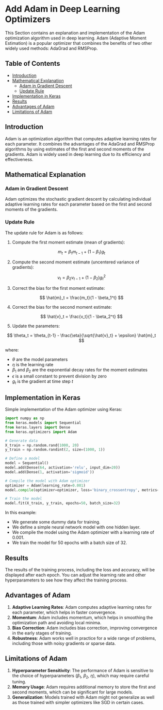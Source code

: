 # Add Adam in Deep Learning Optimizers

This Section contains an explanation and implementation of the Adam optimization algorithm used in deep learning. Adam (Adaptive Moment Estimation) is a popular optimizer that combines the benefits of two other widely used methods: AdaGrad and RMSProp.

## Table of Contents
- [Introduction](#introduction)
- [Mathematical Explanation](#mathematical-explanation)
  - [Adam in Gradient Descent](#adam-in-gradient-descent)
  - [Update Rule](#update-rule)
- [Implementation in Keras](#implementation-in-keras)
- [Results](#results)
- [Advantages of Adam](#advantages-of-adam)
- [Limitations of Adam](#limitations-of-adam)


## Introduction

Adam is an optimization algorithm that computes adaptive learning rates for each parameter. It combines the advantages of the AdaGrad and RMSProp algorithms by using estimates of the first and second moments of the gradients. Adam is widely used in deep learning due to its efficiency and effectiveness.

## Mathematical Explanation

### Adam in Gradient Descent

Adam optimizes the stochastic gradient descent by calculating individual adaptive learning rates for each parameter based on the first and second moments of the gradients.

### Update Rule

The update rule for Adam is as follows:

1. Compute the first moment estimate (mean of gradients):

$$
m_t = \beta_1 m_{t-1} + (1 - \beta_1) g_t
$$

2. Compute the second moment estimate (uncentered variance of gradients):

$$
v_t = \beta_2 v_{t-1} + (1 - \beta_2) g_t^2
$$

3. Correct the bias for the first moment estimate:

$$
\hat{m}_t = \frac{m_t}{1 - \beta_1^t}
$$

4. Correct the bias for the second moment estimate:

$$
\hat{v}_t = \frac{v_t}{1 - \beta_2^t}
$$

5. Update the parameters:

$$
\theta_t = \theta_{t-1} - \frac{\eta}{\sqrt{\hat{v}_t} + \epsilon} \hat{m}_t
$$

where:
- $\theta$ are the model parameters
- $\eta$ is the learning rate
- $\beta_1$ and $\beta_2$ are the exponential decay rates for the moment estimates
- $\epsilon$ is a small constant to prevent division by zero
- $g_t$ is the gradient at time step $t$

## Implementation in Keras

Simple implementation of the Adam optimizer using Keras:

```python
import numpy as np
from keras.models import Sequential
from keras.layers import Dense
from keras.optimizers import Adam

# Generate data
X_train = np.random.rand(1000, 20)
y_train = np.random.randint(2, size=(1000, 1))

# Define a model
model = Sequential()
model.add(Dense(64, activation='relu', input_dim=20))
model.add(Dense(1, activation='sigmoid'))

# Compile the model with Adam optimizer
optimizer = Adam(learning_rate=0.001)
model.compile(optimizer=optimizer, loss='binary_crossentropy', metrics=['accuracy'])

# Train the model
model.fit(X_train, y_train, epochs=50, batch_size=32)
```

In this example:
- We generate some dummy data for training.
- We define a simple neural network model with one hidden layer.
- We compile the model using the Adam optimizer with a learning rate of 0.001.
- We train the model for 50 epochs with a batch size of 32.


## Results

The results of the training process, including the loss and accuracy, will be displayed after each epoch. You can adjust the learning rate and other hyperparameters to see how they affect the training process.

## Advantages of Adam

1. **Adaptive Learning Rates**: Adam computes adaptive learning rates for each parameter, which helps in faster convergence.
2. **Momentum**: Adam includes momentum, which helps in smoothing the optimization path and avoiding local minima.
3. **Bias Correction**: Adam includes bias correction, improving convergence in the early stages of training.
4. **Robustness**: Adam works well in practice for a wide range of problems, including those with noisy gradients or sparse data.

## Limitations of Adam

1. **Hyperparameter Sensitivity**: The performance of Adam is sensitive to the choice of hyperparameters ($\beta_1$, $\beta_2$, $\eta$), which may require careful tuning.
2. **Memory Usage**: Adam requires additional memory to store the first and second moments, which can be significant for large models.
3. **Generalization**: Models trained with Adam might not generalize as well as those trained with simpler optimizers like SGD in certain cases.
